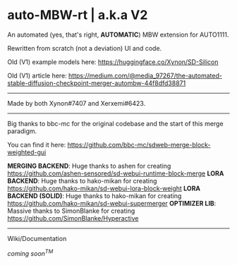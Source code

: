 # auto-MBW-rt | a.k.a V2
An automated (yes, that's right, **AUTOMATIC**) MBW extension for AUTO1111.

Rewritten from scratch (not a deviation) UI and code.

Old (V1) example models here: https://huggingface.co/Xynon/SD-Silicon

Old (V1) article here: https://medium.com/@media_97267/the-automated-stable-diffusion-checkpoint-merger-autombw-44f8dfd38871

----

Made by both Xynon#7407 and Xerxemi#6423.

----

Big thanks to bbc-mc for the original codebase and the start of this merge paradigm. 

You can find it here: https://github.com/bbc-mc/sdweb-merge-block-weighted-gui

**MERGING BACKEND**: Huge thanks to ashen for creating https://github.com/ashen-sensored/sd-webui-runtime-block-merge
**LORA BACKEND**: Huge thanks to hako-mikan for creating https://github.com/hako-mikan/sd-webui-lora-block-weight
**LORA BACKEND (SOLID)**: Huge thanks to hako-mikan for creating https://github.com/hako-mikan/sd-webui-supermerger
**OPTIMIZER LIB**: Massive thanks to SimonBlanke for creating https://github.com/SimonBlanke/Hyperactive

----

Wiki/Documentation

*coming soon<sup>TM</sup>*
